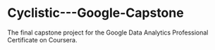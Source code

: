 # Cyclistic---Google-Capstone
The final capstone project for the Google Data Analytics Professional Certificate on Coursera.
